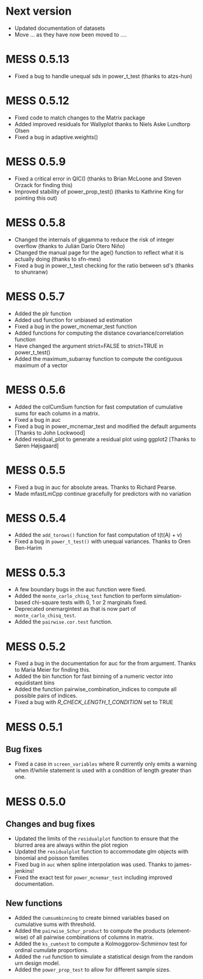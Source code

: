 # Next version

*   Updated documentation of datasets
*   Move ... as they have now been moved to ....

# MESS 0.5.13

*   Fixed a bug to handle unequal sds in power_t_test (thanks to atzs-hun)


# MESS 0.5.12

*   Fixed code to match changes to the Matrix package
*   Added improved residuals for Wallyplot thanks to Niels Aske Lundtorp Olsen
*   Fixed a bug in adaptive.weights()

# MESS 0.5.9

*   Fixed a critical error in QIC() (thanks to Brian McLoone and Steven Orzack for finding this)
*   Improved stability of power_prop_test() (thanks to Kathrine King for pointing this out)

# MESS 0.5.8

*   Changed the internals of gkgamma to reduce the risk of integer overflow (thanks to Julián Darío Otero Niño)
*   Changed the manual page for the age() function to reflect what it is actually doing (thanks to sfn-mes)
*   Fixed a bug in power_t_test checking for the ratio between sd's (thanks to shunranw)


# MESS 0.5.7

*   Added the plr function
*   Added usd function for unbiased sd estimation
*   Fixed a bug in the power_mcnemar_test function
*   Added functions for computing the distance covariance/correlation function
*   Have changed the argument strict=FALSE to strict=TRUE in power_t_test()
*   Added the maximum_subarray function to compute the contiguous maximum of a vector

# MESS 0.5.6

*   Added the colCumSum function for fast computation of cumulative sums for each column in a matrix.
*   Fixed a bug in auc 
*   Fixed a bug in power_mcnemar_test and modified the default arguments [Thanks to John Lockwood]
*   Added residual_plot to generate a residual plot using ggplot2 [Thanks to Søren Højsgaard]

# MESS 0.5.5

*   Fixed a bug in auc for absolute areas. Thanks to Richard Pearse.
*   Made mfastLmCpp continue gracefully for predictors with no variation

# MESS 0.5.4

*   Added the `add_torows()` function for fast computation of t(t(A) + v)
*   Fixed a bug in `power_t_test()` with unequal variances. Thanks to Oren Ben-Harim

# MESS 0.5.3

*   A few boundary bugs in the auc function were fixed.
*   Added the `monte_carlo_chisq_test` function to perform simulation-based chi-square tests with 0, 1 or 2 marginals fixed.
*   Deprecated onemargintest as that is now part of `monte_carlo_chisq_test`.
*   Added the `pairwise.cor.test` function.

# MESS 0.5.2

*   Fixed a bug in the documentation for auc for the from argument. Thanks to Maria Meier for finding this.
*   Added the bin function for fast binning of a numeric vector into equidistant bins
*   Added the function pairwise_combination_indices to compute all possible pairs of indices.
*   Fixed a bug with _R_CHECK_LENGTH_1_CONDITION_ set to TRUE

# MESS 0.5.1

## Bug fixes

*  Fixed a case in `screen_variables` where R currently only emits a
   warning when if/while statement is used with a condition of length
   greater than one.


# MESS 0.5.0

## Changes and bug fixes

*  Updated the limits of the `residualplot` function to ensure that the blurred area are always within the plot region
*  Updated the `residualplot` function to accommodate glm objects with binomial and poisson families
*  Fixed bug in `auc` when spline interpolation was used. Thanks to james-jenkins!
*  Fixed the exact test for `power_mcnemar_test` including improved documentation.


## New functions

*  Added the `cumsumbinning` to create binned variables based on cumulative sums with threshold.
*  Added the `pairwise_Schur_product` to compute the products (element-wise) of all pairwise combinations of columns in matrix.
*  Added the `ks_cumtest` to compute a Kolmoggorov-Schmirnov test for ordinal cumulate proportions.
*  Added the `rud` function to simulate a statistical design from the random urn design model.
*  Added the `power_prop_test` to allow for different sample sizes.

